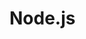 # Node.js

<!-- - [手写简版express](./手写简版express.md)
- [compose方法](./compose.md)
- [《现代操作系统》-进程和线程](./进程和线程.md)
- [资料](./资料.md) -->

